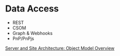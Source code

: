 # Data Access

- REST
- CSOM
- Graph & Webhooks
- PnP/PnPjs

[Server and Site Architecture: Object Model Overview](<https://docs.microsoft.com/en-us/previous-versions/office/developer/sharepoint-2010/ms473633(v=office.14)>)
